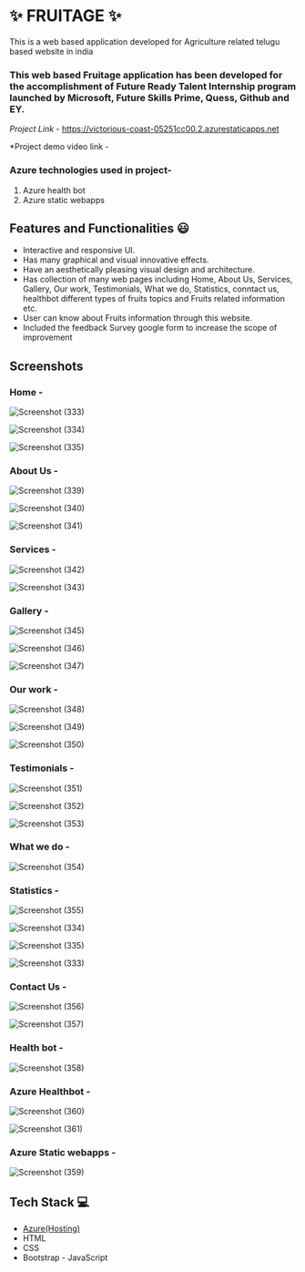 # ✨ FRUITAGE  ✨

This is a web based application developed for Agriculture related telugu based website in india

### This web based Fruitage application has been developed for the accomplishment of Future Ready Talent Internship program launched by Microsoft, Future Skills Prime, Quess, Github and EY.


*Project Link* - https://victorious-coast-05251cc00.2.azurestaticapps.net

*Project demo video link  -




### Azure technologies used in project-

1. Azure health bot
2. Azure static webapps










## Features and Functionalities 😃

- Interactive and responsive UI.
- Has many graphical and visual innovative effects.
- Have an aesthetically pleasing visual design and architecture.
- Has collection of many web pages including Home, About Us, Services, Gallery, Our work, Testimonials, What we do, Statistics, conntact us, healthbot different   types of fruits topics and Fruits related information etc.
- User can know about Fruits information through this website.
- Included the feedback Survey google form to increase the scope of improvement 

## Screenshots













### Home  -

![Screenshot (333)](https://user-images.githubusercontent.com/122444108/212370941-d5f02e41-85f5-46a2-b519-9992ab5da5c2.png)


![Screenshot (334)](https://user-images.githubusercontent.com/122444108/212370948-6b8b42c9-6c71-4ff4-bf8b-681a0ee42f1e.png)




![Screenshot (335)](https://user-images.githubusercontent.com/122444108/212370955-1d37a91f-0dd8-47e3-828f-16d0bcf0ad7f.png)








### About Us  -


![Screenshot (339)](https://user-images.githubusercontent.com/122444108/212370972-883de0eb-a831-45e9-ba26-07020b97fff1.png)








![Screenshot (340)](https://user-images.githubusercontent.com/122444108/212371004-9a3bde49-094a-4efa-a79f-da3cb8154d6c.png)


![Screenshot (341)](https://user-images.githubusercontent.com/122444108/212371013-db6fd440-4157-4a59-a858-f6f6275c8a6a.png)









### Services  -




![Screenshot (342)](https://user-images.githubusercontent.com/122444108/212371064-addf1027-ba25-4286-936a-6d3ecccf6271.png)


![Screenshot (343)](https://user-images.githubusercontent.com/122444108/212371079-79e08ecc-2ca2-4d55-b0d0-8012051afd2f.png)




















### Gallery  -




![Screenshot (345)](https://user-images.githubusercontent.com/122444108/212371112-d1a8cf2e-53c2-4a7a-8686-4ebe362c9666.png)




![Screenshot (346)](https://user-images.githubusercontent.com/122444108/212371123-fd7dd615-1c9e-4085-97e6-a67b602d2c17.png)






![Screenshot (347)](https://user-images.githubusercontent.com/122444108/212371134-75091aa3-d30a-460e-89b2-a5896e1c0859.png)


















### Our work  -



![Screenshot (348)](https://user-images.githubusercontent.com/122444108/212371152-78dfdce2-39bb-4050-855a-2f3cbe447b28.png)














![Screenshot (349)](https://user-images.githubusercontent.com/122444108/212371185-f1030a9f-0172-446f-b6c0-fe38132e4722.png)




![Screenshot (350)](https://user-images.githubusercontent.com/122444108/212371202-b7e92684-6099-4b02-8ed3-12b57e3d947f.png)














### Testimonials  -



![Screenshot (351)](https://user-images.githubusercontent.com/122444108/212371232-d6f452f8-e058-4976-981f-4421204a498a.png)




![Screenshot (352)](https://user-images.githubusercontent.com/122444108/212371245-cb92b03a-9974-4c20-a81d-96455e1fd29c.png)




![Screenshot (353)](https://user-images.githubusercontent.com/122444108/212371263-c8972549-f233-440d-8233-051ae88bdd3e.png)



























### What we do  -




![Screenshot (354)](https://user-images.githubusercontent.com/122444108/212371312-69abb783-a62e-47ee-aa9c-99ca71d34ef7.png)







































### Statistics  -



![Screenshot (355)](https://user-images.githubusercontent.com/122444108/212371329-b95fa45f-91ee-4d3a-a63f-b30728ad0998.png)




![Screenshot (334)](https://user-images.githubusercontent.com/122444108/212371423-a2c30cf4-6852-466b-b764-d6da0bca9776.png)





![Screenshot (335)](https://user-images.githubusercontent.com/122444108/212371440-94eb21c1-b42d-4b0d-ab16-abfc9626c84c.png)






![Screenshot (333)](https://user-images.githubusercontent.com/122444108/212371500-db2bf40a-6c55-427e-aab6-415fc96c5a98.png)
















### Contact Us  -




![Screenshot (356)](https://user-images.githubusercontent.com/122444108/212371530-9875a771-e976-4efa-8b0c-163e9d81e5c6.png)




![Screenshot (357)](https://user-images.githubusercontent.com/122444108/212371541-0f2bdf77-5917-41ac-b474-98c0becbbc5f.png)




















### Health bot  -










![Screenshot (358)](https://user-images.githubusercontent.com/122444108/212371562-3c2b0990-9c8c-40f6-b6f1-c95cb685239c.png)





























### Azure Healthbot  -





![Screenshot (360)](https://user-images.githubusercontent.com/122444108/212371579-f206d0ef-cbed-4133-bed2-47200ac22b4c.png)





![Screenshot (361)](https://user-images.githubusercontent.com/122444108/212371592-7bb855bf-08a6-42fd-b3ec-dd800f5d6c7c.png)

































### Azure Static webapps  -






![Screenshot (359)](https://user-images.githubusercontent.com/122444108/212371633-b11ba044-0907-4f2c-a442-a1e638eac8ee.png)



















## Tech Stack 💻

- [Azure(Hosting)](https://azure.microsoft.com/en-in/features/azure-portal/)
- HTML
- CSS
- Bootstrap
- JavaScript
